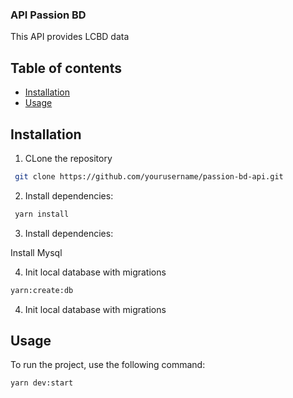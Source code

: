 ### API Passion BD

This API provides LCBD data

## Table of contents

- [Installation](#installation)
- [Usage](#usage)

## Installation

1. CLone the repository

```bash
 git clone https://github.com/yourusername/passion-bd-api.git
```

2. Install dependencies:

```bash
 yarn install
```

3. Install dependencies:

Install Mysql

4. Init local database with migrations

```bash
yarn:create:db
```

4. Init local database with migrations

## Usage

To run the project, use the following command:

```bash
yarn dev:start
```
